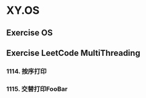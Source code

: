 # XY.OS

## Exercise OS 

## Exercise LeetCode MultiThreading 

### 1114. 按序打印 
### 1115. 交替打印FooBar
